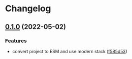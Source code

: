 # Changelog

## [0.1.0](https://github.com/V-ed/class-importer/compare/class-importer-v0.0.1...class-importer-v0.1.0) (2022-05-02)


### Features

* convert project to ESM and use modern stack ([f585d53](https://github.com/V-ed/class-importer/commit/f585d53464e4ade97f32e6090c947b12a95f5ded))
